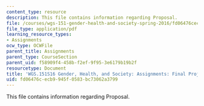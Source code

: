 ```yaml
---
content_type: resource
description: This file contains information regarding Proposal.
file: /courses/wgs-151-gender-health-and-society-spring-2016/fd06476cecb9945f0583bc73062a3799_MITWGS_151S16_LGBTQProp.pdf
file_type: application/pdf
learning_resource_types:
- Assignments
ocw_type: OCWFile
parent_title: Assignments
parent_type: CourseSection
parent_uid: f58909f4-458b-f2ef-9f95-3e6179b19b2f
resourcetype: Document
title: 'WGS.151S16 Gender, Health, and Society: Assignments: Final Project1Proposal'
uid: fd06476c-ecb9-945f-0583-bc73062a3799
---
```

This file contains information regarding Proposal.

